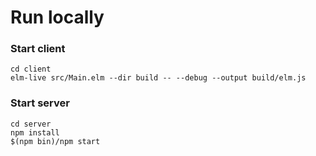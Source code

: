 # Run locally

### Start client

```
cd client
elm-live src/Main.elm --dir build -- --debug --output build/elm.js
```


### Start server

```
cd server
npm install
$(npm bin)/npm start
```
